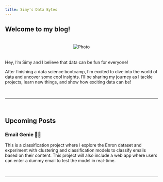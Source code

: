 ```yaml
---
title: Simy's Data Bytes
---
```


## Welcome to my blog!

<div style="text-align: center;">
  <img src="{{ site.baseurl }}/assets/index/cover_photo.jpg" alt="Photo" style="max-width: 50%; height: auto; margin: 20px 0;">
</div>


Hey, I’m Simy and I believe that data can be fun for everyone! 

After finishing a data science bootcamp, I’m excited to dive into the world of data and uncover some cool insights. I’ll be sharing my journey as I tackle projects, learn new things, and show how exciting data can be!

<br>  

-----  

<br>

## Upcoming Posts
  
### **Email Genie 🧞‍♀️**

This is a classification project where I explore the Enron dataset and experiment with clustering and classification models to classify emails based on their content. This project will also include a web app where users can enter a dummy email to test the model in real-time.

<br>  

-----  

<br>
